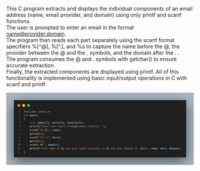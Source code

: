 This C program extracts and displays the individual components of an email address (name, email provider, and domain) using only printf and scanf functions. </br> 
The user is prompted to enter an email in the format name@provider.domain. </br> 
The program then reads each part separately using the scanf format specifiers %[^@], %[^.], and %s to capture the name before the @, the provider between the @ and the . symbols, and the domain after the . . </br> 
The program consumes the @ and . symbols with getchar() to ensure accurate extraction. </br> 
Finally, the extracted components are displayed using printf. All of this functionality is implemented using basic input/output operations in C with scanf and printf.

<img src="https://github.com/Oanekrif/Email/blob/master/image.png" width="900">
